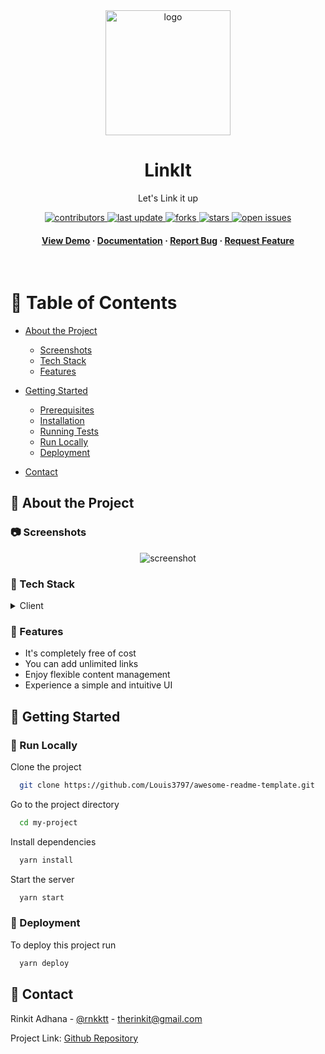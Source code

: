 
<div align="center">

  <img src="https://github.com/user-attachments/assets/c4424852-74f7-4600-bd73-5e5c05fab1bc" alt="logo" width="200" height="auto" />
  <h1>LinkIt</h1>
  <p>Let's Link it up</p>
  

  
  
  
<!-- Badges -->
<p>
  <a href="">
    <img src="https://img.shields.io/github/contributors/rinkitadhana/LinkIt" alt="contributors" />
  </a>
  <a href="">
    <img src="https://img.shields.io/github/last-commit/rinkitadhana/LinkIt" alt="last update" />
  </a>
  <a href="">
    <img src="https://img.shields.io/github/forks/rinkitadhana/LinkIt" alt="forks" />
  </a>
  <a href="">
    <img src="https://img.shields.io/github/stars/rinkitadhana/LinkIt" alt="stars" />
  </a>
  <a href="">
    <img src="https://img.shields.io/github/issues/rinkitadhana/LinkIt" alt="open issues" />
  </a>
  
</p>
   
<h4>
    <a href="">View Demo</a>
  <span> · </span>
    <a href="">Documentation</a>
  <span> · </span>
    <a href="">Report Bug</a>
  <span> · </span>
    <a href="">Request Feature</a>
  </h4>
</div>

<br />

<!-- Table of Contents -->
# :notebook_with_decorative_cover: Table of Contents

- [About the Project](#star2-about-the-project)
  * [Screenshots](#camera-screenshots)
  * [Tech Stack](#space_invader-tech-stack)
  * [Features](#dart-features)
 
- [Getting Started](#toolbox-getting-started)
  * [Prerequisites](#bangbang-prerequisites)
  * [Installation](#gear-installation)
  * [Running Tests](#test_tube-running-tests)
  * [Run Locally](#running-run-locally)
  * [Deployment](#triangular_flag_on_post-deployment)

- [Contact](#handshake-contact)


  

<!-- About the Project -->
## :star2: About the Project


<!-- Screenshots -->
### :camera: Screenshots

<div align="center"> 
  <img src="https://github.com/user-attachments/assets/2f963fea-e891-4e42-a2b1-5452b4cc8074" alt="screenshot" />
</div>


<!-- TechStack -->
### :space_invader: Tech Stack

<details>
  <summary>Client</summary>
  <ul>
    <li><a href="https://www.javascript.com/">Javascript</a></li>
    <li><a href="https://reactjs.org/">React.js</a></li>
    <li><a href="https://tailwindcss.com/">TailwindCSS</a></li>
  </ul>
</details>


<!-- Features -->
### :dart: Features

- It's completely free of cost
- You can add unlimited links
- Enjoy flexible content management
- Experience a simple and intuitive UI


<!-- Getting Started -->
## 	:toolbox: Getting Started

<!-- Run Locally -->
### :running: Run Locally

Clone the project

```bash
  git clone https://github.com/Louis3797/awesome-readme-template.git
```

Go to the project directory

```bash
  cd my-project
```

Install dependencies

```bash
  yarn install
```

Start the server

```bash
  yarn start
```


<!-- Deployment -->
### :triangular_flag_on_post: Deployment

To deploy this project run

```bash
  yarn deploy
```



<!-- Contact -->
## :handshake: Contact

Rinkit Adhana - [@rnkktt](https://x.com/rnkktt) - therinkit@gmail.com

Project Link: [Github Repository](https://github.com/rinkitadhana/LinkIt)


